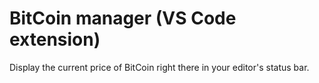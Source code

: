 # BitCoin manager (VS Code extension)

Display the current price of BitCoin right there in your editor's status bar.